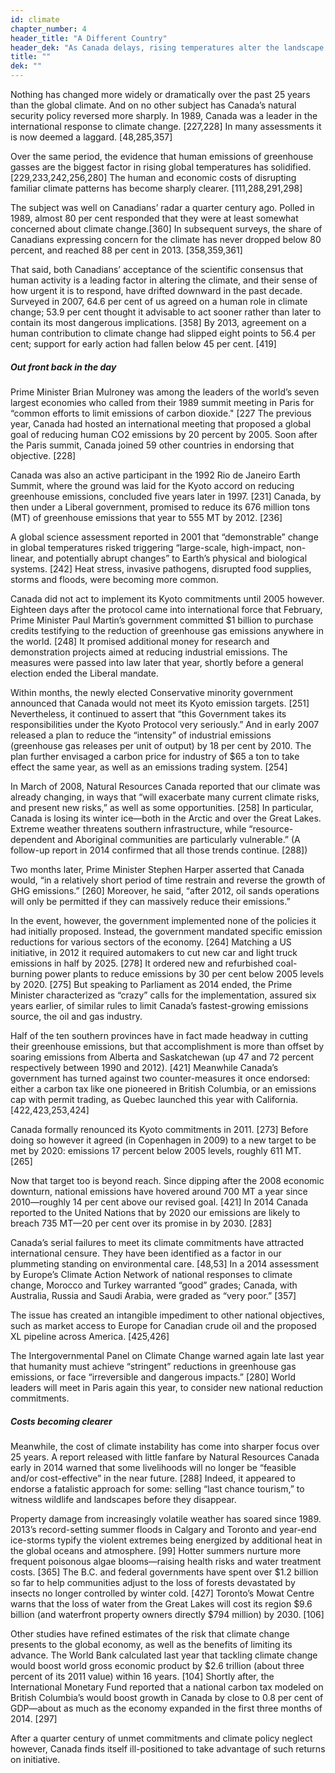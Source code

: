 ```yaml
---
id: climate
chapter_number: 4
header_title: "A Different Country"
header_dek: "As Canada delays, rising temperatures alter the landscape and test the economy."
title: ""
dek: ""
---
```


Nothing has changed more widely or dramatically over the past 25 years than the global climate. And on no other subject has Canada’s  natural security policy reversed more sharply. In 1989, Canada was a leader in the international response to climate change. [227,228] In many assessments it is now deemed a laggard. [48,285,357]

Over the same period, the evidence that human emissions of greenhouse gasses are the biggest factor in rising global temperatures has solidified. [229,233,242,256,280] The human and economic costs of disrupting familiar climate patterns has become sharply clearer. [111,288,291,298]

The subject was well on Canadians’ radar a quarter century ago. Polled in 1989, almost 80 per cent responded that they were at least somewhat concerned about climate change.[360] In subsequent surveys, the share of Canadians expressing concern for the climate has never dropped below 80 percent, and reached 88 per cent in 2013. [358,359,361]

That said, both Canadians’ acceptance of the scientific consensus that human activity is a leading factor in altering the climate, and their sense of how urgent it is to respond, have drifted downward in the past decade. Surveyed in 2007, 64.6 per cent of us agreed on a human role in climate change; 53.9 per cent thought it advisable to act sooner rather than later to contain its most dangerous implications. [358] By 2013, agreement on a human contribution to climate change had slipped eight points to 56.4 per cent; support for early action had fallen below 45 per cent. [419]

##### Out front back in the day

Prime Minister Brian Mulroney was among the leaders of the world’s seven largest economies who called from their 1989 summit meeting in Paris for “common efforts to limit emissions of carbon dioxide." [227 The previous year, Canada had hosted an international meeting that proposed a global goal of reducing human CO2 emissions by 20 percent by 2005. Soon after the Paris summit, Canada joined 59 other countries in endorsing that objective. [228]

Canada was also an active participant in the 1992 Rio de Janeiro Earth Summit, where the ground was laid for the Kyoto accord on reducing greenhouse emissions, concluded five years later in 1997. [231] Canada, by then under a Liberal government, promised to reduce its 676 million tons (MT) of greenhouse emissions that year to 555 MT by 2012. [236]

A global science assessment reported in 2001 that “demonstrable” change in global temperatures risked triggering “large-scale, high-impact, non-linear, and potentially abrupt changes” to Earth’s physical and biological systems. [242] Heat stress, invasive pathogens, disrupted food supplies, storms and floods, were becoming more common. 

Canada did not act to implement its Kyoto commitments until 2005 however. Eighteen days after the protocol came into international force that February, Prime Minister Paul Martin’s government committed $1 billion to purchase credits testifying to the reduction of greenhouse gas emissions anywhere in the world. [248] It promised additional money for research and demonstration projects aimed at reducing industrial emissions. The measures were passed into law later that year, shortly before a general election ended the Liberal mandate.

Within months, the newly elected Conservative minority government announced that Canada would not meet its Kyoto emission targets. [251] Nevertheless, it continued to assert that “this Government takes its responsibilities under the Kyoto Protocol very seriously.” And in early 2007 released a plan to reduce the “intensity” of industrial emissions (greenhouse gas releases per unit of output) by 18 per cent by 2010. The plan further envisaged a carbon price for industry of $65 a ton to take effect the same year, as well as an emissions trading system. [254]

In March of 2008, Natural Resources Canada reported that our climate was already changing, in ways that “will exacerbate many current climate risks, and present new risks,” as well as some opportunities. [258] In particular, Canada is losing its winter ice—both in the Arctic and over the Great Lakes. Extreme weather threatens southern infrastructure, while “resource-dependent and Aboriginal communities are particularly vulnerable.” (A follow-up report in 2014 confirmed that all those trends continue. [288]) 

Two months later, Prime Minister Stephen Harper asserted that Canada would, “in a relatively short period of time restrain and reverse the growth of GHG emissions.” [260] Moreover, he said, “after 2012, oil sands operations will only be permitted if they can massively reduce their emissions.” 

In the event, however, the government implemented none of the policies it had initially proposed. Instead, the government mandated specific emission reductions for various sectors of the economy. [264] Matching a US initiative, in 2012 it required automakers to cut new car and light truck emissions in half by 2025. [278] It ordered new and refurbished coal-burning power plants to reduce emissions by 30 per cent below 2005 levels by 2020. [275] But speaking to Parliament as 2014 ended, the Prime Minister characterized as “crazy” calls for the implementation, assured six years earlier, of similar rules to limit Canada’s fastest-growing emissions source, the oil and gas industry.

Half of the ten southern provinces have in fact made headway in cutting their greenhouse emissions, but that accomplishment is more than offset by soaring emissions from Alberta and Saskatchewan (up 47 and 72 percent respectively between 1990 and 2012). [421] Meanwhile Canada’s government has turned against two counter-measures it once endorsed: either a carbon tax like one pioneered in British Columbia, or an emissions cap with permit trading, as Quebec launched this year with California. [422,423,253,424]

Canada formally renounced its Kyoto commitments in 2011. [273] Before doing so however it agreed (in Copenhagen in 2009) to a new target to be met by 2020: emissions 17 percent below 2005 levels, roughly 611 MT. [265]

Now that target too is beyond reach. Since dipping after the 2008 economic downturn, national emissions have hovered around 700 MT a year since 2010—roughly 14 per cent above our revised goal. [421] In 2014 Canada reported to the United Nations that by 2020 our emissions are likely to breach 735 MT—20 per cent over its promise in by 2030. [283]

Canada’s serial failures to meet its climate commitments have attracted international censure. They have been identified as a factor in our plummeting standing on environmental care. [48,53] In a 2014 assessment by Europe’s Climate Action Network of national responses to climate change, Morocco and Turkey warranted “good” grades; Canada, with Australia, Russia and Saudi Arabia, were graded as “very poor.” [357]

The issue has created an intangible impediment to other national objectives, such as market access to Europe for Canadian crude oil and the proposed XL pipeline across America. [425,426]

The Intergovernmental Panel on Climate Change warned again late last year that humanity must achieve “stringent” reductions in greenhouse gas emissions, or face “irreversible and dangerous impacts.” [280] World leaders will meet in Paris again this year, to consider new national reduction commitments.

##### Costs becoming clearer

Meanwhile, the cost of climate instability has come into sharper focus over 25 years. A report released with little fanfare by Natural Resources Canada early in 2014 warned that some livelihoods will no longer be “feasible and/or cost-effective” in the near future. [288] Indeed, it appeared to endorse a fatalistic approach for some: selling “last chance tourism,” to witness wildlife and landscapes before they disappear.

Property damage from increasingly volatile weather has soared since 1989. 2013’s record-setting summer floods in Calgary and Toronto and year-end ice-storms typify the violent extremes being energized by additional heat in the global oceans and atmosphere. [99] Hotter summers nurture more frequent poisonous algae blooms—raising health risks and water treatment costs. [365] The B.C. and federal governments have spent over $1.2 billion so far to help communities adjust to the loss of forests devastated by insects no longer controlled by winter cold. [427] Toronto’s Mowat Centre warns that the loss of water from the Great Lakes will cost its region $9.6 billion (and waterfront property owners directly $794 million) by 2030. [106]

Other studies have refined estimates of the risk that climate change presents to the global economy, as well as the benefits of limiting its advance. The World Bank calculated last year that tackling climate change would boost world gross economic product by $2.6 trillion (about three percent of its 2011 value) within 16 years. [104] Shortly after, the International Monetary Fund reported that a national carbon tax modeled on British Columbia’s would boost growth in Canada by close to 0.8 per cent of GDP—about as much as the economy expanded in the first three months of 2014. [297]

After a quarter century of unmet commitments and climate policy neglect however, Canada finds itself ill-positioned to take advantage of such returns on initiative.
